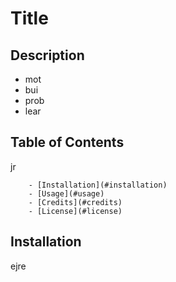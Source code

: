 # Title

## Description
 
 - mot
 - bui
 - prob
 - lear

## Table of Contents

 jr 

 
        - [Installation](#installation)
        - [Usage](#usage)
        - [Credits](#credits)
        - [License](#license)
## Installation

 ejre
